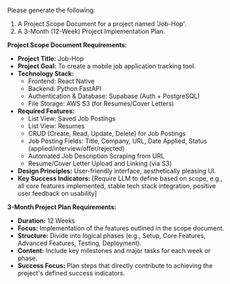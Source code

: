 Please generate the following:

1.  A Project Scope Document for a project named 'Job-Hop'.
2.  A 3-Month (12-Week) Project Implementation Plan.

**Project Scope Document Requirements:**

* **Project Title:** Job-Hop
* **Project Goal:** To create a mobile job application tracking tool.
* **Technology Stack:**
    * Frontend: React Native
    * Backend: Python FastAPI
    * Authentication & Database: Supabase (Auth + PostgreSQL)
    * File Storage: AWS S3 (for Resumes/Cover Letters)
* **Required Features:**
    * List View: Saved Job Postings
    * List View: Resumes
    * CRUD (Create, Read, Update, Delete) for Job Postings
    * Job Posting Fields: Title, Company, URL, Date Applied, Status (applied/interview/offer/rejected)
    * Automated Job Description Scraping from URL
    * Resume/Cover Letter Upload and Linking (via S3)
* **Design Principles:** User-friendly interface, aesthetically pleasing UI.
* **Key Success Indicators:** [Require LLM to define based on scope, e.g., all core features implemented, stable tech stack integration, positive user feedback on usability]

**3-Month Project Plan Requirements:**

* **Duration:** 12 Weeks
* **Focus:** Implementation of the features outlined in the scope document.
* **Structure:** Divide into logical phases (e.g., Setup, Core Features, Advanced Features, Testing, Deployment).
* **Content:** Include key milestones and major tasks for each week or phase.
* **Success Focus:** Plan steps that directly contribute to achieving the project's defined success indicators.

